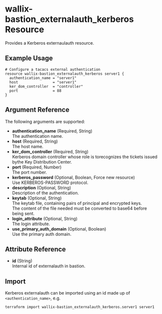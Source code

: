 # wallix-bastion_externalauth_kerberos Resource

Provides a Kerberos externaulauth resource.

## Example Usage

```hcl
# Configure a tacacs external authentication
resource wallix-bastion_externalauth_kerberos server1 {
  authentication_name = "server1"
  host                = "server1"
  ker_dom_controller  = "controller"
  port                = 88
}
```

## Argument Reference

The following arguments are supported:

- **authentication_name** (Required, String)  
  The authentication name.
- **host** (Required, String)  
  The host name.
- **ker_dom_controller** (Required, String)  
  Kerberos domain controller whose role is torecognizes the tickets issued bythe Key Distribution Center.
- **port** (Required, Number)  
  The port number.
- **kerberos_password** (Optional, Boolean, Force new resource)  
  Use KERBEROS-PASSWORD protocol.
- **description** (Optional, String)  
  Description of the authentication.
- **keytab** (Optional, String)  
  The keytab file, containing pairs of principal and encrypted keys.  
  The content of the file needed must be converted to base64 before being sent.
- **login_attribute** (Optional, String)  
  The login attribute.
- **use_primary_auth_domain** (Optional, Boolean)  
  Use the primary auth domain.

## Attribute Reference

- **id** (String)  
  Internal id of externalauth in bastion.

## Import

Kerberos externalauth can be imported using an id made up of `<authentication_name>`, e.g.

```shell
terraform import wallix-bastion_externalauth_kerberos.server1 server1
```
